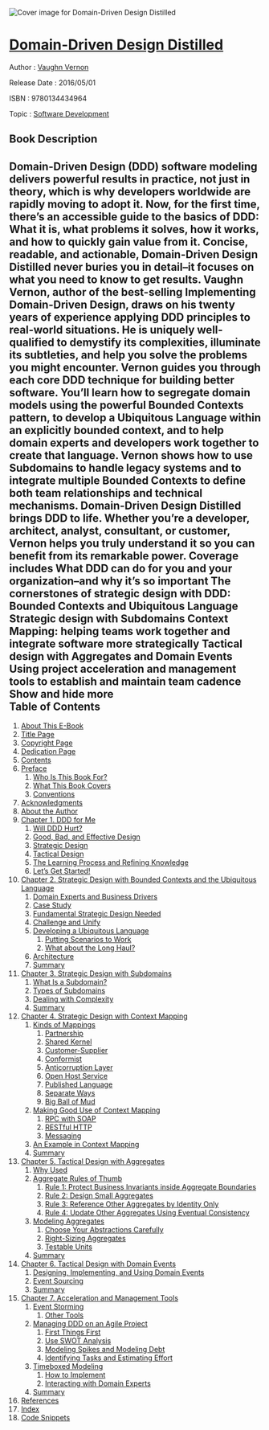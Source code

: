 ![Cover image for Domain-Driven Design Distilled](https://imgdetail.ebookreading.net/cover/cover/software_development/EB9780134434964.jpg)

[Domain-Driven Design Distilled](https://ebookreading.net/view/book/Domain-Driven+Design+Distilled-EB9780134434964_1.html "Domain-Driven Design Distilled")
====================================================================================================================

Author : [Vaughn Vernon](https://ebookreading.net/search/author/Vaughn+Vernon)

Release Date : 2016/05/01

ISBN : 9780134434964

Topic : [Software Development](https://ebookreading.net/search/category/software-development)

Book Description
-----------------

 Domain-Driven Design (DDD) software modeling delivers powerful results in practice, not just in theory, which is why developers worldwide are rapidly moving to adopt it. Now, for the first time, there’s an accessible guide to the basics of DDD: What it is, what problems it solves, how it works, and how to quickly gain value from it.
Concise, readable, and actionable, Domain-Driven Design Distilled never buries you in detail–it focuses on what you need to know to get results. Vaughn Vernon, author of the best-selling Implementing Domain-Driven Design, draws on his twenty years of experience applying DDD principles to real-world situations. He is uniquely well-qualified to demystify its complexities, illuminate its subtleties, and help you solve the problems you might encounter.
Vernon guides you through each core DDD technique for building better software. You’ll learn how to segregate domain models using the powerful Bounded Contexts pattern, to develop a Ubiquitous Language within an explicitly bounded context, and to help domain experts and developers work together to create that language. Vernon shows how to use Subdomains to handle legacy systems and to integrate multiple Bounded Contexts to define both team relationships and technical mechanisms.
Domain-Driven Design Distilled brings DDD to life. Whether you’re a developer, architect, analyst, consultant, or customer, Vernon helps you truly understand it so you can benefit from its remarkable power.
Coverage includes
 What DDD can do for you and your organization–and why it’s so important 
 The cornerstones of strategic design with DDD: Bounded Contexts and Ubiquitous Language 
 Strategic design with Subdomains 
 Context Mapping: helping teams work together and integrate software more strategically 
 Tactical design with Aggregates and Domain Events 
 Using project acceleration and management tools to establish and maintain team cadence 
        Show and hide more                
Table of Contents
-----------------

1. [About This E-Book](https://ebookreading.net/view/book/Domain-Driven+Design+Distilled-EB9780134434964_2.html#pref00)
1. [Title Page](https://ebookreading.net/view/book/Domain-Driven+Design+Distilled-EB9780134434964_3.html#title)
1. [Copyright Page](https://ebookreading.net/view/book/Domain-Driven+Design+Distilled-EB9780134434964_4.html#copy)
1. [Dedication Page](https://ebookreading.net/view/book/Domain-Driven+Design+Distilled-EB9780134434964_5.html#ded01)
1. [Contents](https://ebookreading.net/view/book/Domain-Driven+Design+Distilled-EB9780134434964_6.html#toc)
1. [Preface](https://ebookreading.net/view/book/Domain-Driven+Design+Distilled-EB9780134434964_7.html#pref01)
    1. [Who Is This Book For?](https://ebookreading.net/view/book/Domain-Driven+Design+Distilled-EB9780134434964_7.html#pref01lev1sec1)
    1. [What This Book Covers](https://ebookreading.net/view/book/Domain-Driven+Design+Distilled-EB9780134434964_7.html#pref01lev1sec2)
    1. [Conventions](https://ebookreading.net/view/book/Domain-Driven+Design+Distilled-EB9780134434964_7.html#pref01lev1sec3)
1. [Acknowledgments](https://ebookreading.net/view/book/Domain-Driven+Design+Distilled-EB9780134434964_8.html#pref02)
1. [About the Author](https://ebookreading.net/view/book/Domain-Driven+Design+Distilled-EB9780134434964_9.html#pref03)
1. [Chapter 1. DDD for Me](https://ebookreading.net/view/book/Domain-Driven+Design+Distilled-EB9780134434964_10.html#ch01)
    1. [Will DDD Hurt?](https://ebookreading.net/view/book/Domain-Driven+Design+Distilled-EB9780134434964_10.html#ch01lev1sec1)
    1. [Good, Bad, and Effective Design](https://ebookreading.net/view/book/Domain-Driven+Design+Distilled-EB9780134434964_10.html#ch01lev1sec2)
    1. [Strategic Design](https://ebookreading.net/view/book/Domain-Driven+Design+Distilled-EB9780134434964_10.html#ch01lev1sec3)
    1. [Tactical Design](https://ebookreading.net/view/book/Domain-Driven+Design+Distilled-EB9780134434964_10.html#ch01lev1sec4)
    1. [The Learning Process and Refining Knowledge](https://ebookreading.net/view/book/Domain-Driven+Design+Distilled-EB9780134434964_10.html#ch01lev1sec5)
    1. [Let’s Get Started!](https://ebookreading.net/view/book/Domain-Driven+Design+Distilled-EB9780134434964_10.html#ch01lev1sec6)
1. [Chapter 2. Strategic Design with Bounded Contexts and the Ubiquitous Language](https://ebookreading.net/view/book/Domain-Driven+Design+Distilled-EB9780134434964_11.html#ch02)
    1. [Domain Experts and Business Drivers](https://ebookreading.net/view/book/Domain-Driven+Design+Distilled-EB9780134434964_11.html#ch02lev1sec1)
    1. [Case Study](https://ebookreading.net/view/book/Domain-Driven+Design+Distilled-EB9780134434964_11.html#ch02lev1sec2)
    1. [Fundamental Strategic Design Needed](https://ebookreading.net/view/book/Domain-Driven+Design+Distilled-EB9780134434964_11.html#ch02lev1sec3)
    1. [Challenge and Unify](https://ebookreading.net/view/book/Domain-Driven+Design+Distilled-EB9780134434964_11.html#ch02lev1sec4)
    1. [Developing a Ubiquitous Language](https://ebookreading.net/view/book/Domain-Driven+Design+Distilled-EB9780134434964_11.html#ch02lev1sec5)
        1. [Putting Scenarios to Work](https://ebookreading.net/view/book/Domain-Driven+Design+Distilled-EB9780134434964_11.html#ch02lev2sec1)
        1. [What about the Long Haul?](https://ebookreading.net/view/book/Domain-Driven+Design+Distilled-EB9780134434964_11.html#ch02lev2sec2)
    1. [Architecture](https://ebookreading.net/view/book/Domain-Driven+Design+Distilled-EB9780134434964_11.html#ch02lev1sec6)
    1. [Summary](https://ebookreading.net/view/book/Domain-Driven+Design+Distilled-EB9780134434964_11.html#ch02lev1sec7)
1. [Chapter 3. Strategic Design with Subdomains](https://ebookreading.net/view/book/Domain-Driven+Design+Distilled-EB9780134434964_12.html#ch03)
    1. [What Is a Subdomain?](https://ebookreading.net/view/book/Domain-Driven+Design+Distilled-EB9780134434964_12.html#ch03lev1sec1)
    1. [Types of Subdomains](https://ebookreading.net/view/book/Domain-Driven+Design+Distilled-EB9780134434964_12.html#ch03lev1sec2)
    1. [Dealing with Complexity](https://ebookreading.net/view/book/Domain-Driven+Design+Distilled-EB9780134434964_12.html#ch03lev1sec3)
    1. [Summary](https://ebookreading.net/view/book/Domain-Driven+Design+Distilled-EB9780134434964_12.html#ch03lev1sec4)
1. [Chapter 4. Strategic Design with Context Mapping](https://ebookreading.net/view/book/Domain-Driven+Design+Distilled-EB9780134434964_13.html#ch04)
    1. [Kinds of Mappings](https://ebookreading.net/view/book/Domain-Driven+Design+Distilled-EB9780134434964_13.html#ch04lev1sec1)
        1. [Partnership](https://ebookreading.net/view/book/Domain-Driven+Design+Distilled-EB9780134434964_13.html#ch04lev2sec1)
        1. [Shared Kernel](https://ebookreading.net/view/book/Domain-Driven+Design+Distilled-EB9780134434964_13.html#ch04lev2sec2)
        1. [Customer-Supplier](https://ebookreading.net/view/book/Domain-Driven+Design+Distilled-EB9780134434964_13.html#ch04lev2sec3)
        1. [Conformist](https://ebookreading.net/view/book/Domain-Driven+Design+Distilled-EB9780134434964_13.html#ch04lev2sec4)
        1. [Anticorruption Layer](https://ebookreading.net/view/book/Domain-Driven+Design+Distilled-EB9780134434964_13.html#ch04lev2sec5)
        1. [Open Host Service](https://ebookreading.net/view/book/Domain-Driven+Design+Distilled-EB9780134434964_13.html#ch04lev2sec6)
        1. [Published Language](https://ebookreading.net/view/book/Domain-Driven+Design+Distilled-EB9780134434964_13.html#ch04lev2sec7)
        1. [Separate Ways](https://ebookreading.net/view/book/Domain-Driven+Design+Distilled-EB9780134434964_13.html#ch04lev2sec8)
        1. [Big Ball of Mud](https://ebookreading.net/view/book/Domain-Driven+Design+Distilled-EB9780134434964_13.html#ch04lev2sec9)
    1. [Making Good Use of Context Mapping](https://ebookreading.net/view/book/Domain-Driven+Design+Distilled-EB9780134434964_13.html#ch04lev1sec2)
        1. [RPC with SOAP](https://ebookreading.net/view/book/Domain-Driven+Design+Distilled-EB9780134434964_13.html#ch04lev2sec10)
        1. [RESTful HTTP](https://ebookreading.net/view/book/Domain-Driven+Design+Distilled-EB9780134434964_13.html#ch04lev2sec11)
        1. [Messaging](https://ebookreading.net/view/book/Domain-Driven+Design+Distilled-EB9780134434964_13.html#ch04lev2sec12)
    1. [An Example in Context Mapping](https://ebookreading.net/view/book/Domain-Driven+Design+Distilled-EB9780134434964_13.html#ch04lev1sec3)
    1. [Summary](https://ebookreading.net/view/book/Domain-Driven+Design+Distilled-EB9780134434964_13.html#ch04lev1sec4)
1. [Chapter 5. Tactical Design with Aggregates](https://ebookreading.net/view/book/Domain-Driven+Design+Distilled-EB9780134434964_14.html#ch05)
    1. [Why Used](https://ebookreading.net/view/book/Domain-Driven+Design+Distilled-EB9780134434964_14.html#ch05lev1sec1)
    1. [Aggregate Rules of Thumb](https://ebookreading.net/view/book/Domain-Driven+Design+Distilled-EB9780134434964_14.html#ch05lev1sec2)
        1. [Rule 1: Protect Business Invariants inside Aggregate Boundaries](https://ebookreading.net/view/book/Domain-Driven+Design+Distilled-EB9780134434964_14.html#ch05lev2sec1)
        1. [Rule 2: Design Small Aggregates](https://ebookreading.net/view/book/Domain-Driven+Design+Distilled-EB9780134434964_14.html#ch05lev2sec2)
        1. [Rule 3: Reference Other Aggregates by Identity Only](https://ebookreading.net/view/book/Domain-Driven+Design+Distilled-EB9780134434964_14.html#ch05lev2sec3)
        1. [Rule 4: Update Other Aggregates Using Eventual Consistency](https://ebookreading.net/view/book/Domain-Driven+Design+Distilled-EB9780134434964_14.html#ch05lev2sec4)
    1. [Modeling Aggregates](https://ebookreading.net/view/book/Domain-Driven+Design+Distilled-EB9780134434964_14.html#ch05lev1sec3)
        1. [Choose Your Abstractions Carefully](https://ebookreading.net/view/book/Domain-Driven+Design+Distilled-EB9780134434964_14.html#ch05lev2sec5)
        1. [Right-Sizing Aggregates](https://ebookreading.net/view/book/Domain-Driven+Design+Distilled-EB9780134434964_14.html#ch05lev2sec6)
        1. [Testable Units](https://ebookreading.net/view/book/Domain-Driven+Design+Distilled-EB9780134434964_14.html#ch05lev2sec7)
    1. [Summary](https://ebookreading.net/view/book/Domain-Driven+Design+Distilled-EB9780134434964_14.html#ch05lev1sec4)
1. [Chapter 6. Tactical Design with Domain Events](https://ebookreading.net/view/book/Domain-Driven+Design+Distilled-EB9780134434964_15.html#ch06)
    1. [Designing, Implementing, and Using Domain Events](https://ebookreading.net/view/book/Domain-Driven+Design+Distilled-EB9780134434964_15.html#ch06lev1sec1)
    1. [Event Sourcing](https://ebookreading.net/view/book/Domain-Driven+Design+Distilled-EB9780134434964_15.html#ch06lev1sec2)
    1. [Summary](https://ebookreading.net/view/book/Domain-Driven+Design+Distilled-EB9780134434964_15.html#ch06lev1sec3)
1. [Chapter 7. Acceleration and Management Tools](https://ebookreading.net/view/book/Domain-Driven+Design+Distilled-EB9780134434964_16.html#ch07)
    1. [Event Storming](https://ebookreading.net/view/book/Domain-Driven+Design+Distilled-EB9780134434964_16.html#ch07lev1sec1)
        1. [Other Tools](https://ebookreading.net/view/book/Domain-Driven+Design+Distilled-EB9780134434964_16.html#ch07lev2sec1)
    1. [Managing DDD on an Agile Project](https://ebookreading.net/view/book/Domain-Driven+Design+Distilled-EB9780134434964_16.html#ch07lev1sec2)
        1. [First Things First](https://ebookreading.net/view/book/Domain-Driven+Design+Distilled-EB9780134434964_16.html#ch07lev2sec2)
        1. [Use SWOT Analysis](https://ebookreading.net/view/book/Domain-Driven+Design+Distilled-EB9780134434964_16.html#ch07lev2sec3)
        1. [Modeling Spikes and Modeling Debt](https://ebookreading.net/view/book/Domain-Driven+Design+Distilled-EB9780134434964_16.html#ch07lev2sec4)
        1. [Identifying Tasks and Estimating Effort](https://ebookreading.net/view/book/Domain-Driven+Design+Distilled-EB9780134434964_16.html#ch07lev2sec5)
    1. [Timeboxed Modeling](https://ebookreading.net/view/book/Domain-Driven+Design+Distilled-EB9780134434964_16.html#ch07lev1sec3)
        1. [How to Implement](https://ebookreading.net/view/book/Domain-Driven+Design+Distilled-EB9780134434964_16.html#ch07lev2sec6)
        1. [Interacting with Domain Experts](https://ebookreading.net/view/book/Domain-Driven+Design+Distilled-EB9780134434964_16.html#ch07lev2sec7)
    1. [Summary](https://ebookreading.net/view/book/Domain-Driven+Design+Distilled-EB9780134434964_16.html#ch07lev1sec4)
1. [References](https://ebookreading.net/view/book/Domain-Driven+Design+Distilled-EB9780134434964_17.html#app01)
1. [Index](https://ebookreading.net/view/book/Domain-Driven+Design+Distilled-EB9780134434964_18.html#index)
1. [Code Snippets](https://ebookreading.net/view/book/Domain-Driven+Design+Distilled-EB9780134434964_20.html#ch02_images)
